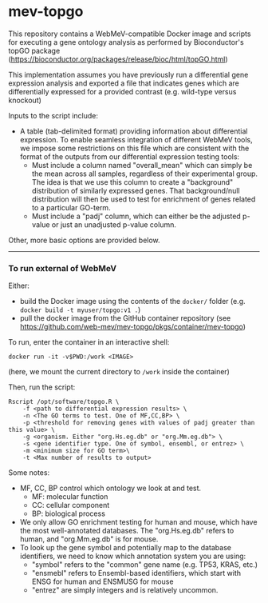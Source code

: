 # mev-topgo

This repository contains a WebMeV-compatible Docker image and scripts for executing a gene ontology analysis as performed by Bioconductor's topGO package (https://bioconductor.org/packages/release/bioc/html/topGO.html)

This implementation assumes you have previously run a differential gene expression analysis and exported a file that indicates genes which are differentially expressed for a provided contrast (e.g. wild-type versus knockout)

Inputs to the script include:
- A table (tab-delimited format) providing information about differential expression. To enable seamless integration of different WebMeV tools, we impose some restrictions on this file which are consistent with the format of the outputs from our differential expression testing tools:
    - Must include a column named "overall_mean" which can simply be the mean across all samples, regardless of their experimental group. The idea is that we use this column to create a "background" distribution of similarly expressed genes. That background/null distribution will then be used to test for enrichment of genes related to a particular GO-term.
    - Must include a "padj" column, which can either be the adjusted p-value or just an unadjusted p-value column.

Other, more basic options are provided below.

---

### To run external of WebMeV

Either:
- build the Docker image using the contents of the `docker/` folder (e.g. `docker build -t myuser/topgo:v1 .`) 
- pull the docker image from the GitHub container repository (see https://github.com/web-mev/mev-topgo/pkgs/container/mev-topgo)

To run, enter the container in an interactive shell:
```
docker run -it -v$PWD:/work <IMAGE>
```
(here, we mount the current directory to `/work` inside the container)

Then, run the script:
```
Rscript /opt/software/topgo.R \
    -f <path to differential expression results> \
    -n <The GO terms to test. One of MF,CC,BP> \
    -p <threshold for removing genes with values of padj greater than this value> \
    -g <organism. Either "org.Hs.eg.db" or "org.Mm.eg.db"> \
    -s <gene identifier type. One of symbol, ensembl, or entrez> \
    -m <minimum size for GO term>\
    -t <Max number of results to output>
```
Some notes:
- MF, CC, BP control which ontology we look at and test. 
    - MF: molecular function
    - CC: cellular component
    - BP: biological process
- We only allow GO enrichment testing for human and mouse, which have the most well-annotated databases. The "org.Hs.eg.db" refers to human, and "org.Mm.eg.db" is for mouse.
- To look up the gene symbol and potentially map to the database identifiers, we need to know which annotation system you are using:
    - "symbol" refers to the "common" gene name (e.g. TP53, KRAS, etc.)
    - "ensmebl" refers to Ensembl-based identifiers, which start with ENSG for human and ENSMUSG for mouse
    - "entrez" are simply integers and is relatively uncommon.